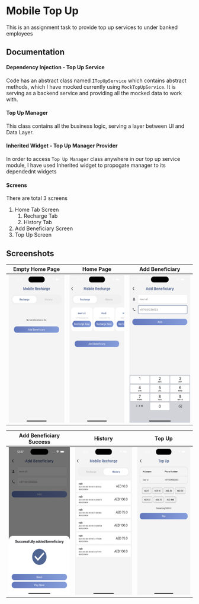 # Mobile Top Up

This is an assignment task to provide top up services to under banked employees

## Documentation

#### Dependency Injection - Top Up Service

Code has an abstract class named `ITopUpService` which contains abstract methods, which I have mocked currently using `MockTopUpService`. It is serving as a backend service and providing all the mocked data to work with.

#### Top Up Manager

This class contains all the business logic, serving a layer between UI and Data Layer.

#### Inherited Widget - Top Up Manager Provider

In order to access `Top Up Manager` class anywhere in our top up service module, I have used Inherited widget to propogate manager to its dependednt widgets

#### Screens

There are total 3 screens

1. Home Tab Screen
    1. Recharge Tab
    2. History Tab
3. Add Beneficiary Screen
4. Top Up Screen

## Screenshots

Empty Home Page             |  Home Page             |  Add Beneficiary
:-------------------------:|:-------------------------:|:-------------------------:
<img src="/screenshots/empty-home.png" style="height: 400px; width:225px;"/>  |  <img src="/screenshots/home.png" style="height: 400px; width:225px;"/>  |  <img src="/screenshots/add-beneficiary.png" style="height: 400px; width:225px;"/>

Add Beneficiary Success             |  History             |  Top Up
:-------------------------:|:-------------------------:|:-------------------------:
<img src="/screenshots/add-beneficiary-success.png" style="height: 400px; width:225px;"/>  |  <img src="/screenshots/history.png" style="height: 400px; width:225px;"/>  |  <img src="/screenshots/top-up.png" style="height: 400px; width:225px;"/>
